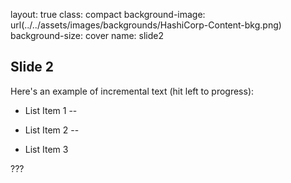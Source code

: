 layout: true
class: compact
background-image: url(../../assets/images/backgrounds/HashiCorp-Content-bkg.png)
background-size: cover
name: slide2

## Slide 2

Here's an example of incremental text (hit left to progress):

- List Item 1
--

- List Item 2
--

- List Item 3

???
